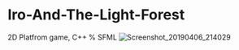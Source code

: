 # Iro-And-The-Light-Forest
2D Platfrom game, C++ % SFML
![Screenshot_20190406_214029](https://user-images.githubusercontent.com/34125361/55674415-aa896780-58b4-11e9-989c-02fa0d1117ed.png)
